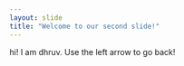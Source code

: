 ```yaml
---
layout: slide
title: "Welcome to our second slide!"
---
```

hi! I am dhruv.
Use the left arrow to go back!
